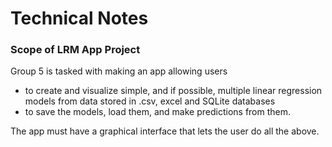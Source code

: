 # Technical Notes
<!--This document will contain product development information for stakeholders. Information could include notes about the product design, UX design, software architecture, technical design, source code, quality assurance testing, and APIs.-->

### Scope of LRM App Project

Group 5 is tasked with making an app allowing users
- to create and visualize simple, and if possible, multiple linear regression models from data stored in .csv, excel and SQLite databases
- to save the models, load them, and make predictions from them.

The app must have a graphical interface that lets the user do all the above. 
